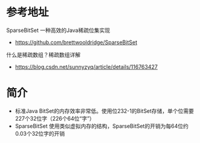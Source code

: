 # 参考地址
SparseBitSet 一种高效的Java稀疏位集实现
- https://github.com/brettwooldridge/SparseBitSet

什么是稀疏数组？稀疏数组详解
- https://blog.csdn.net/sunnyzyq/article/details/116763427

# 简介
- 标准Java BitSet的内存效率非常低。使用位232-1的BitSet存储，单个位需要227个32位字（226个64位“字”）
- SparseBitSet 使用类似虚拟内存的结构，SparseBitSet的开销为每64位约0.03个32位字的开销

